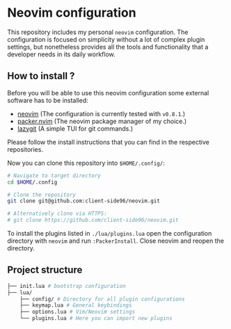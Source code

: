 # Neovim configuration

This repository includes my personal `neovim` configuration.
The configuration is focused on simplicity without a lot of
complex plugin settings, but nonetheless provides all the 
tools and functionality that a developer needs in its daily
workflow.

## How to install ?

Before you will be able to use this neovim configuration
some external software has to be installed:

- [neovim](https://github.com/neovim/neovim/tree/v0.8.1)
  (The configuration is currently tested with `v0.8.1`.)
- [packer.nvim](https://github.com/wbthomason/packer.nvim)
  (The neovim package manager of my choice.)
- [lazygit](https://github.com/jesseduffield/lazygit)
  (A simple TUI for git commands.)

Please follow the install instructions that you can find in
the respective repositories.

Now you can clone this repository into `$HOME/.config/`:

```bash
# Navigate to target directory
cd $HOME/.config 

# Clone the repository
git clone git@github.com:client-side96/neovim.git

# Alternatively clone via HTTPS: 
# git clone https://github.com/client-side96/neovim.git
```

To install the plugins listed in `./lua/plugins.lua`
open the configuration directory with `neovim` and
run `:PackerInstall`. Close neovim and reopen the directory.

## Project structure

```bash
├── init.lua # bootstrap configuration
├── lua/
    ├── config/ # Directory for all plugin configurations
    ├── keymap.lua # General keybindings
    ├── options.lua # Vim/Neovim settings
    └── plugins.lua # Here you can import new plugins
```
